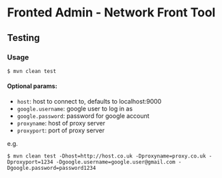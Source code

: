Fronted Admin - Network Front Tool
==================================

Testing
-------

### Usage

    $ mvn clean test

#### Optional params:

 * `host`: host to connect to, defaults to localhost:9000
 * `google.username`: google user to log in as
 * `google.password`: password for google account
 * `proxyname`: host of proxy server
 * `proxyport`: port of proxy server
 
e.g.

    $ mvn clean test -Dhost=http://host.co.uk -Dproxyname=proxy.co.uk -Dproxyport=1234 -Dgoogle.username=google.user@gmail.com -Dgoogle.password=password1234
